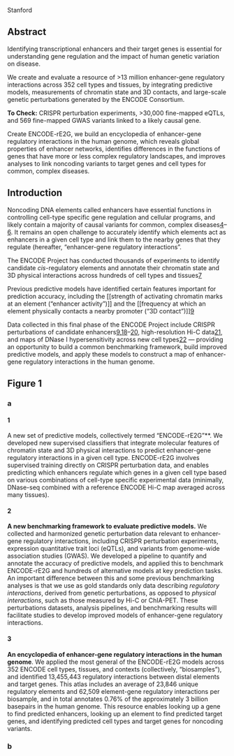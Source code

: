 Stanford


## Abstract 

Identifying transcriptional enhancers and their target genes is essential for understanding gene regulation and the impact of human genetic variation on disease. 

We create and evaluate a resource of >13 million enhancer-gene regulatory interactions across 352 cell types and tissues, by integrating predictive models, measurements of chromatin state and 3D contacts, and large-scale genetic perturbations generated by the ENCODE Consortium.

**To Check:** CRISPR perturbation experiments, >30,000 fine-mapped eQTLs, and 569 fine-mapped GWAS variants linked to a likely causal gene.

Create ENCODE-rE2G, we build an encyclopedia of enhancer-gene regulatory interactions in the human genome, which reveals global properties of enhancer networks, identifies differences in the functions of genes that have more or less complex regulatory landscapes, and improves analyses to link noncoding variants to target genes and cell types for common, complex diseases.


## Introduction 
Noncoding DNA elements called enhancers have essential functions in controlling cell-type specific gene regulation and cellular programs, and likely contain a majority of causal variants for common, complex diseases[4](https://www.biorxiv.org/content/10.1101/2023.11.09.563812v1.full#ref-4)–[6](https://www.biorxiv.org/content/10.1101/2023.11.09.563812v1.full#ref-6). It remains an open challenge to accurately identify which elements act as enhancers in a given cell type and link them to the nearby genes that they regulate (hereafter, “enhancer-gene regulatory interactions”.

The ENCODE Project has conducted thousands of experiments to identify candidate _cis_-regulatory elements and annotate their chromatin state and 3D physical interactions across hundreds of cell types and tissues[7](https://www.biorxiv.org/content/10.1101/2023.11.09.563812v1.full#ref-7)


Previous predictive models have identified certain features important for prediction accuracy, including the [[strength of activating chromatin marks at an element (“enhancer activity”)]] and the [[frequency at which an element physically contacts a nearby promoter (“3D contact”)]][9](https://www.biorxiv.org/content/10.1101/2023.11.09.563812v1.full#ref-9)

Data collected in this final phase of the ENCODE Project include CRISPR perturbations of candidate enhancers[9](https://www.biorxiv.org/content/10.1101/2023.11.09.563812v1.full#ref-9),[18](https://www.biorxiv.org/content/10.1101/2023.11.09.563812v1.full#ref-18)–[20](https://www.biorxiv.org/content/10.1101/2023.11.09.563812v1.full#ref-20), high-resolution Hi-C data[21](https://www.biorxiv.org/content/10.1101/2023.11.09.563812v1.full#ref-21), and maps of DNase I hypersensitivity across new cell types[22](https://www.biorxiv.org/content/10.1101/2023.11.09.563812v1.full#ref-22) — providing an opportunity to build a common benchmarking framework, build improved predictive models, and apply these models to construct a map of enhancer-gene regulatory interactions in the human genome.


## Figure 1

### a
#### 1
A new set of predictive models, collectively termed “ENCODE-rE2G”**. We developed new supervised classifiers that integrate molecular features of chromatin state and 3D physical interactions to predict enhancer-gene regulatory interactions in a given cell type. ENCODE-rE2G involves supervised training directly on CRISPR perturbation data, and enables predicting which enhancers regulate which genes in a given cell type based on various combinations of cell-type specific experimental data (minimally, DNase-seq combined with a reference ENCODE Hi-C map averaged across many tissues).

#### 2
**A new benchmarking framework to evaluate predictive models.** We collected and harmonized genetic perturbation data relevant to enhancer-gene regulatory interactions, including CRISPR perturbation experiments, expression quantitative trait loci (eQTLs), and variants from genome-wide association studies (GWAS). We developed a pipeline to quantify and annotate the accuracy of predictive models, and applied this to benchmark ENCODE-rE2G and hundreds of alternative models at key prediction tasks. An important difference between this and some previous benchmarking analyses is that we use as gold standards only data describing _regulatory interactions_, derived from genetic perturbations, as opposed to _physical interactions_, such as those measured by Hi-C or ChIA-PET. These perturbations datasets, analysis pipelines, and benchmarking results will facilitate studies to develop improved models of enhancer-gene regulatory interactions.

#### 3
**An encyclopedia of enhancer-gene regulatory interactions in the human genome**. We applied the most general of the ENCODE-rE2G models across 352 ENCODE cell types, tissues, and contexts (collectively, “biosamples”), and identified 13,455,443 regulatory interactions between distal elements and target genes. This atlas includes an average of 23,846 unique regulatory elements and 62,509 element-gene regulatory interactions per biosample, and in total annotates 0.76% of the approximately 3 billion basepairs in the human genome. This resource enables looking up a gene to find predicted enhancers, looking up an element to find predicted target genes, and identifying predicted cell types and target genes for noncoding variants.

### b 
